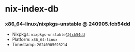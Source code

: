 # nix-index-db
### x86_64-linux/nixpkgs-unstable @ 240905.fcb54dd
- Nixpkgs: `nixpkgs-unstable`@[`fcb54dd`](https://github.com/NixOS/nixpkgs/commit/fcb54ddcc974cff59bdfb7c1ac9e080299763d2d)
- Platform: `x86_64-linux`
- Timestamp: `20240905023214`
